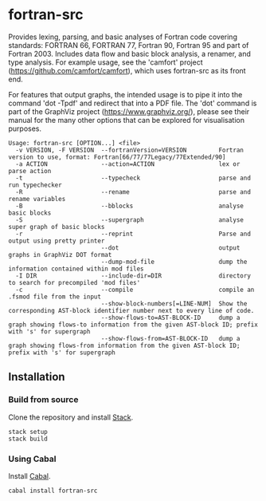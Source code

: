 # fortran-src

Provides lexing, parsing, and basic analyses of Fortran code covering standards: FORTRAN 66, FORTRAN 77, Fortran 90, Fortran 95 and part of Fortran 2003. Includes data flow and basic block analysis, a renamer, and type analysis. For example usage, see the 'camfort' project (https://github.com/camfort/camfort), which uses fortran-src as its front end.

For features that output graphs, the intended usage is to pipe it into the command 'dot -Tpdf' and redirect that into a PDF file. The 'dot' command is part of the GraphViz project (https://www.graphviz.org/), please see their manual for the many other options that can be explored for visualisation purposes.

    Usage: fortran-src [OPTION...] <file>
      -v VERSION, -F VERSION  --fortranVersion=VERSION         Fortran version to use, format: Fortran[66/77/77Legacy/77Extended/90]
      -a ACTION               --action=ACTION                  lex or parse action
      -t                      --typecheck                      parse and run typechecker
      -R                      --rename                         parse and rename variables
      -B                      --bblocks                        analyse basic blocks
      -S                      --supergraph                     analyse super graph of basic blocks
      -r                      --reprint                        Parse and output using pretty printer
                              --dot                            output graphs in GraphViz DOT format
                              --dump-mod-file                  dump the information contained within mod files
      -I DIR                  --include-dir=DIR                directory to search for precompiled 'mod files'
      -c                      --compile                        compile an .fsmod file from the input
                              --show-block-numbers[=LINE-NUM]  Show the corresponding AST-block identifier number next to every line of code.
                              --show-flows-to=AST-BLOCK-ID     dump a graph showing flows-to information from the given AST-block ID; prefix with 's' for supergraph
                              --show-flows-from=AST-BLOCK-ID   dump a graph showing flows-from information from the given AST-block ID; prefix with 's' for supergraph

## Installation

### Build from source

Clone the repository and install [Stack](https://docs.haskellstack.org/en/stable/README/).

```
stack setup
stack build
```

### Using Cabal

Install [Cabal](https://www.haskell.org/cabal/).

```
cabal install fortran-src
```
